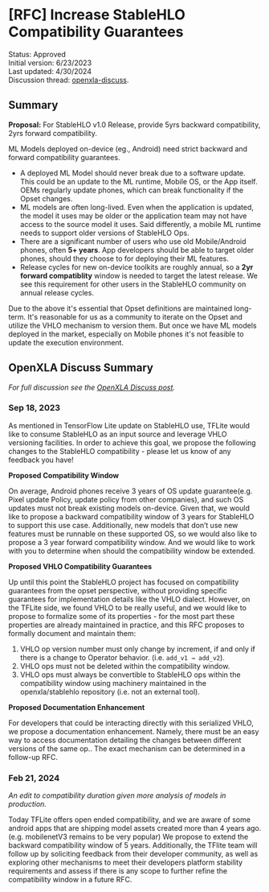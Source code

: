 # [RFC] Increase StableHLO Compatibility Guarantees

Status: Approved<br/>
Initial version: 6/23/2023<br/>
Last updated: 4/30/2024<br/>
Discussion thread: [openxla-discuss][openxla-discuss-post].

## Summary

**Proposal:** For StableHLO v1.0 Release, provide 5yrs backward compatibility,
2yrs forward compatibility.

ML Models deployed on-device (eg., Android) need strict backward and forward
compatibility guarantees.

* A deployed ML Model should never break due to a software update. This could
  be an update to the ML runtime, Mobile OS, or the App itself. OEMs regularly
  update phones, which can break functionality if the Opset changes.
* ML models are often long-lived. Even when the application is updated, the
  model it uses may be older or the application team may not have access to
  the source model it uses. Said differently, a mobile ML runtime needs to
  support older versions of StableHLO Ops.
* There are a significant number of users who use old Mobile/Android phones,
  often **5+ years**. App developers should be able to target older phones,
  should they choose to for deploying their ML features.
* Release cycles for new on-device toolkits are roughly annual, so a
  **2yr forward compatiblity** window is needed to target the latest release. We
  see this requirement for other users in the StableHLO community on annual
  release cycles.

Due to the above it's essential that Opset definitions are maintained long-term.
It's reasonable for us as a community to iterate on the Opset and utilize the
VHLO mechanism to version them. But once we have ML models deployed in the
market, especially on Mobile phones it's not feasible to update the execution
environment.

## OpenXLA Discuss Summary

_For full discussion see the [OpenXLA Discuss post][openxla-discuss-post]._

### Sep 18, 2023

As mentioned in TensorFlow Lite update on StableHLO use, TFLite would like to
consume StableHLO as an input source and leverage VHLO versioning facilities. In
order to achieve this goal, we propose the following changes to the StableHLO
compatibility - please let us know of any feedback you have!

**Proposed Compatibility Window**

On average, Android phones receive 3 years of OS update guarantee(e.g. Pixel
update Policy, update policy from other companies), and such OS updates must not
break existing models on-device. Given that, we would like to propose a backward
compatibility window of 3 years for StableHLO to support this use case.
Additionally, new models that don’t use new features must be runnable on these
supported OS, so we would also like to propose a 3 year forward compatibility
window. And we would like to work with you to determine when should the
compatibility window be extended.

**Proposed VHLO Compatibility Guarantees**

Up until this point the StableHLO project has focused on compatibility
guarantees from the opset perspective, without providing specific guarantees for
implementation details like the VHLO dialect. However, on the TFLite side, we
found VHLO to be really useful, and we would like to propose to formalize some
of its properties - for the most part these properties are already maintained in
practice, and this RFC proposes to formally document and maintain them:

1. VHLO op version number must only change by increment, if and only if there is
a change to Operator behavior. (i.e. `add_v1 → add_v2`).
1. VHLO ops must not be deleted within the compatibility window.
1. VHLO ops must always be convertible to StableHLO ops within the compatibility
window using machinery maintained in the openxla/stablehlo repository (i.e. not
an external tool).

**Proposed Documentation Enhancement**

For developers that could be interacting directly with this serialized VHLO, we
propose a documentation enhancement. Namely, there must be an easy way to access
documentation detailing the changes between different versions of the same op..
The exact mechanism can be determined in a follow-up RFC.

### Feb 21, 2024

_An edit to compatibility duration given more analysis of models in production._

Today TFLite offers open ended compatibility, and we are aware of some android
apps that are shipping model assets created more than 4 years ago. (e.g.
mobilenetV3 remains to be very popular) We propose to extend the backward
compatibility window of 5 years. Additionally, the TFlite team will follow up by
soliciting feedback from their developer community, as well as exploring other
mechanisms to meet their developers platform stability requirements and assess
if there is any scope to further refine the compatibility window in a future
RFC.

[openxla-discuss-post]: https://groups.google.com/a/openxla.org/g/openxla-discuss/c/rfd30zKR9uU/m/khMs-1ZEAAAJ
